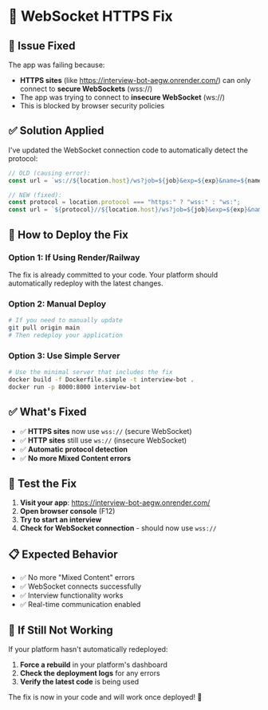 # 🔧 WebSocket HTTPS Fix

## 🚨 **Issue Fixed**

The app was failing because:

- **HTTPS sites** (like https://interview-bot-aegw.onrender.com/) can only connect to **secure WebSockets** (wss://)
- The app was trying to connect to **insecure WebSocket** (ws://)
- This is blocked by browser security policies

## ✅ **Solution Applied**

I've updated the WebSocket connection code to automatically detect the protocol:

```javascript
// OLD (causing error):
const url = `ws://${location.host}/ws?job=${job}&exp=${exp}&name=${name}`;

// NEW (fixed):
const protocol = location.protocol === "https:" ? "wss:" : "ws:";
const url = `${protocol}//${location.host}/ws?job=${job}&exp=${exp}&name=${name}`;
```

## 🚀 **How to Deploy the Fix**

### **Option 1: If Using Render/Railway**

The fix is already committed to your code. Your platform should automatically redeploy with the latest changes.

### **Option 2: Manual Deploy**

```bash
# If you need to manually update
git pull origin main
# Then redeploy your application
```

### **Option 3: Use Simple Server**

```bash
# Use the minimal server that includes the fix
docker build -f Dockerfile.simple -t interview-bot .
docker run -p 8000:8000 interview-bot
```

## ✅ **What's Fixed**

- ✅ **HTTPS sites** now use `wss://` (secure WebSocket)
- ✅ **HTTP sites** still use `ws://` (insecure WebSocket)
- ✅ **Automatic protocol detection**
- ✅ **No more Mixed Content errors**

## 🎯 **Test the Fix**

1. **Visit your app**: https://interview-bot-aegw.onrender.com/
2. **Open browser console** (F12)
3. **Try to start an interview**
4. **Check for WebSocket connection** - should now use `wss://`

## 📋 **Expected Behavior**

- ✅ No more "Mixed Content" errors
- ✅ WebSocket connects successfully
- ✅ Interview functionality works
- ✅ Real-time communication enabled

## 🔧 **If Still Not Working**

If your platform hasn't automatically redeployed:

1. **Force a rebuild** in your platform's dashboard
2. **Check the deployment logs** for any errors
3. **Verify the latest code** is being used

The fix is now in your code and will work once deployed! 🎉
